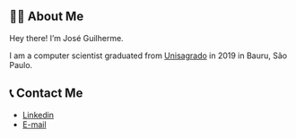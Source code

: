 ## 🧑🏻 About Me

Hey there! I’m José Guilherme.

I am a computer scientist graduated from [Unisagrado](https://unisagrado.edu.br/) in 2019 in Bauru, São Paulo.

## 📞 Contact Me

- <a href="https://www.linkedin.com/in/josé-guilherme-paro-monteiro-tomaine/">Linkedin</a>
- <a href="mailto:jgtomaine@hotmail.com">E-mail</a>
